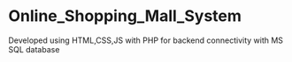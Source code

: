 # Online_Shopping_Mall_System
Developed using HTML,CSS,JS with PHP for backend connectivity with MS SQL database
